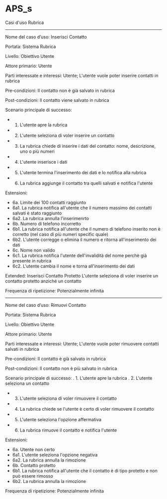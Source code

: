 # APS_s

Casi d'uso Rubrica

-------------------------------------------------------------------------------------------------------------------------

Nome del caso d’uso:
Inserisci Contatto

Portata:
Sistema Rubrica

Livello:
Obiettivo Utente

Attore primario:
Utente

Parti interessate e interessi:
Utente;
L'utente vuole poter inserire contatti in rubrica

Pre-condizioni:
Il contatto non è già salvato in rubrica

Post-condizioni:
Il contatto viene salvato in rubrica

Scenario principale di successo:
- 1. L'utente apre la rubrica
- 2. L'utente seleziona di voler inserire un contatto
- 3. La rubrica chiede di inserire i dati del contatto: nome, descrizione, uno o più numeri
- 4. L'utente inserisce i dati
- 5. L'utente termina l'inserimento dei dati e lo notifica alla rubrica
- 6. La rubrica aggiunge il contatto tra quelli salvati e notifica l'utente

Estensioni:
-	6a. Limite dei 100 contatti raggiunto
-	6a1. La rubrica notifica all'utente che il numero massimo dei contatti salvati è stato 		raggiunto
-	6a2. La rubrica annulla l'inserimenrto
-	6b. Numero di telefono incorretto
-	6b1. La rubrica notifica all'utente che il numero di telefono inserito non è corretto (nel caso 	di più numeri specific quale)
-	6b2. L'utente corregge o elimina il numero e ritorna all'inserimento dei dati
-	6c. Nome non valido
-	6c1. La rubrica notifica l'utente dell'invalidità del nome perchè già presente in rubrica
-	6c2. L'utente cambia il nome e torna all'inserimento dei dati


Extended:
Inserisci Contatto Protetto
L'utente seleziona di voler inserire un contatto protetto anziché un contatto

Frequenza di ripetizione:
Potenzialmente infinita

-------------------------------------------------------------------------------------------------------------------------

Nome del caso d’uso:
Rimuovi Contatto

Portata:
Sistema Rubrica

Livello:
Obiettivo Utente

Attore primario:
Utente

Parti interessate e interessi:
Utente;
L'utente vuole poter rimuovere contatti salvati in rubrica

Pre-condizioni:
Il contatto è già salvato in rubrica

Post-condizioni:
Il contatto non è più salvato in rubrica

Scenario principale di successo:
. 1. L'utente apre la rubrica
. 2. L'utente seleziona un contatto
- 3. L'utente seleziona di voler rimuovere il contatto
- 4. La rubrica chiede se l'utente è certo di voler rimuovere il contatto
- 5. L'utente seleziona l'opzione affermativa
- 6. La rubrica rimuove il contatto e notifica l'utente

Estensioni:
- 6a. Utente non certo
- 6a1. L'utente seleziona l'opzione negativa 
- 6a2. La rubrica annulla la rimozione
- 6b. Contatto protetto
- 6b1. La rubrica notifica all'utente che il contatto è di tipo protetto e non può essere rimosso
- 6b2. La rubrica annulla la rimozione

Frequenza di ripetizione:
Potenzialmente infinita


